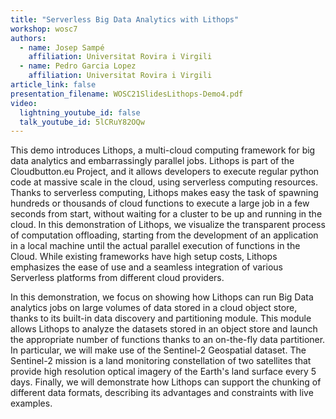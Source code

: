 ```yaml
---
title: "Serverless Big Data Analytics with Lithops"
workshop: wosc7
authors:
  - name: Josep Sampé
    affiliation: Universitat Rovira i Virgili
  - name: Pedro Garcia Lopez
    affiliation: Universitat Rovira i Virgili
article_link: false
presentation_filename: WOSC21SlidesLithops-Demo4.pdf
video:
  lightning_youtube_id: false
  talk_youtube_id: 5lCRuY82OQw
---
```


This demo introduces Lithops, a multi-cloud computing framework for big data analytics and embarrassingly parallel jobs. Lithops is part of the Cloudbutton.eu Project, and it allows developers to execute regular python code at massive scale in the cloud, using serverless computing resources. Thanks to serverless computing, Lithops makes easy the task of spawning hundreds or thousands of cloud functions to execute a large job in a few seconds from start, without waiting for a cluster to be up and running in the cloud. In this demonstration of Lithops, we visualize the transparent process of computation offloading, starting from the development of an application in a local machine until the actual parallel execution of functions in the Cloud. While existing frameworks have high setup costs, Lithops emphasizes the ease of use and a seamless integration of various Serverless platforms from different cloud providers.

In this demonstration, we focus on showing how Lithops can run Big Data analytics jobs on large volumes of data stored in a cloud object store, thanks to its built-in data discovery and partitioning module. This module allows Lithops to analyze the datasets stored in an object store and launch the appropriate number of functions thanks to an on-the-fly data partitioner. In particular, we will make use of the Sentinel-2 Geospatial dataset. The Sentinel-2 mission is a land monitoring constellation of two satellites that provide high resolution optical imagery of the Earth's land surface every 5 days. Finally, we will demonstrate how Lithops can support the chunking of different data formats, describing its advantages and constraints with live examples.
